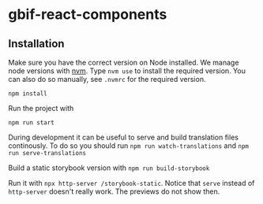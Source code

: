 # gbif-react-components

## Installation
Make sure you have the correct version on Node installed. We manage node versions with [nvm](https://github.com/nvm-sh/nvm). Type `nvm use` to install the required version. You can also do so manually, see `.nvmrc` for the required version.

```
npm install
```

Run the project with 
```
npm run start
```

During development it can be useful to serve and build translation files continously. To do so you should run `npm run watch-translations` and `npm run serve-translations`

Build a static storybook version with `npm run build-storybook`

Run it with `npx http-server /storybook-static`.
Notice that `serve` instead of `http-server` doesn't really work. The previews do not show then.